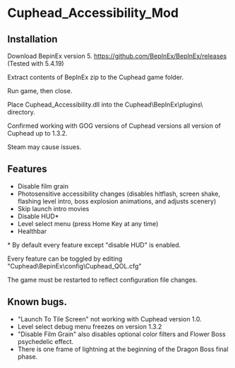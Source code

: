 # Cuphead_Accessibility_Mod

## Installation

Download BepinEx version 5. https://github.com/BepInEx/BepInEx/releases (Tested with 5.4.19) 

Extract contents of BepInEx zip to the Cuphead game folder. 

Run game, then close. 

Place Cuphead_Accessibility.dll into the Cuphead\BepInEx\plugins\ directory. 

Confirmed working with GOG versions of Cuphead versions all version of Cuphead up to 1.3.2.

Steam may cause issues. 

## Features
- Disable film grain
- Photosensitive accessibility changes (disables hitflash, screen shake, flashing level intro, boss explosion animations, and adjusts scenery)
- Skip launch intro movies
- Disable HUD*
- Level select menu (press Home Key at any time)
- Healthbar

\* By default every feature except "disable HUD" is enabled.

Every feature can be toggled by editing "Cuphead\BepinEx\config\Cuphead_QOL.cfg"

The game must be restarted to reflect configuration file changes.

## Known bugs.
- "Launch To Tile Screen" not working with Cuphead version 1.0.
- Level select debug menu freezes on version 1.3.2
- "Disable Film Grain" also disables optional color filters and Flower Boss psychedelic effect.
- There is one frame of lightning at the beginning of the Dragon Boss final phase.
